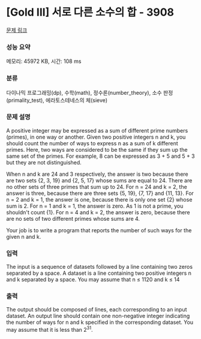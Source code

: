 # [Gold III] 서로 다른 소수의 합 - 3908 

[문제 링크](https://www.acmicpc.net/problem/3908) 

### 성능 요약

메모리: 45972 KB, 시간: 108 ms

### 분류

다이나믹 프로그래밍(dp), 수학(math), 정수론(number_theory), 소수 판정(primality_test), 에라토스테네스의 체(sieve)

### 문제 설명

<p>A positive integer may be expressed as a sum of different prime numbers (primes), in one way or another. Given two positive integers n and k, you should count the number of ways to express n as a sum of k different primes. Here, two ways are considered to be the same if they sum up the same set of the primes. For example, 8 can be expressed as 3 + 5 and 5 + 3 but they are not distinguished.</p>

<p>When n and k are 24 and 3 respectively, the answer is two because there are two sets {2, 3, 19} and {2, 5, 17} whose sums are equal to 24. There are no other sets of three primes that sum up to 24. For n = 24 and k = 2, the answer is three, because there are three sets {5, 19}, {7, 17} and {11, 13}. For n = 2 and k = 1, the answer is one, because there is only one set {2} whose sum is 2. For n = 1 and k = 1, the answer is zero. As 1 is not a prime, you shouldn't count {1}. For n = 4 and k = 2, the answer is zero, because there are no sets of two different primes whose sums are 4.</p>

<p>Your job is to write a program that reports the number of such ways for the given n and k.</p>

### 입력 

 <p>The input is a sequence of datasets followed by a line containing two zeros separated by a space. A dataset is a line containing two positive integers n and k separated by a space. You may assume that n ≤ 1120 and k ≤ 14</p>

<p> </p>

### 출력 

 <p>The output should be composed of lines, each corresponding to an input dataset. An output line should contain one non-negative integer indicating the number of ways for n and k specified in the corresponding dataset. You may assume that it is less than 2<sup>31</sup>.</p>

<p> </p>

